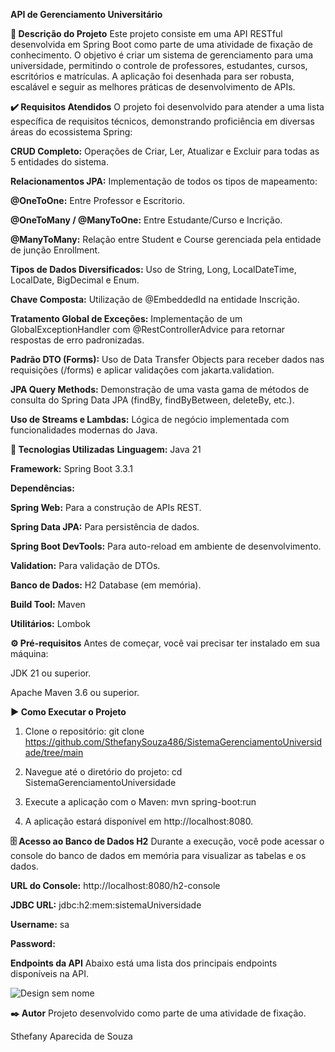**API de Gerenciamento Universitário**

**📝 Descrição do Projeto**
Este projeto consiste em uma API RESTful desenvolvida em Spring Boot como parte de uma atividade de fixação de conhecimento. O objetivo é criar um sistema de gerenciamento para uma universidade, permitindo o controle de professores, estudantes, cursos, escritórios e matrículas. A aplicação foi desenhada para ser robusta, escalável e seguir as melhores práticas de desenvolvimento de APIs.

**✔️ Requisitos Atendidos**
O projeto foi desenvolvido para atender a uma lista específica de requisitos técnicos, demonstrando proficiência em diversas áreas do ecossistema Spring:

**CRUD Completo:** Operações de Criar, Ler, Atualizar e Excluir para todas as 5 entidades do sistema.

**Relacionamentos JPA:** Implementação de todos os tipos de mapeamento:

**@OneToOne:** Entre Professor e Escritorio.

**@OneToMany / @ManyToOne:** Entre Estudante/Curso e Incrição.

**@ManyToMany:** Relação entre Student e Course gerenciada pela entidade de junção Enrollment.

**Tipos de Dados Diversificados:** Uso de String, Long, LocalDateTime, LocalDate, BigDecimal e Enum.

**Chave Composta:** Utilização de @EmbeddedId na entidade Inscrição.

**Tratamento Global de Exceções:** Implementação de um GlobalExceptionHandler com @RestControllerAdvice para retornar respostas de erro padronizadas.

**Padrão DTO (Forms):** Uso de Data Transfer Objects para receber dados nas requisições (/forms) e aplicar validações com jakarta.validation.

**JPA Query Methods:** Demonstração de uma vasta gama de métodos de consulta do Spring Data JPA (findBy, findByBetween, deleteBy, etc.).

**Uso de Streams e Lambdas:** Lógica de negócio implementada com funcionalidades modernas do Java.

**🚀 Tecnologias Utilizadas**
**Linguagem:** Java 21

**Framework:** Spring Boot 3.3.1

**Dependências:**

**Spring Web:** Para a construção de APIs REST.

**Spring Data JPA:** Para persistência de dados.

**Spring Boot DevTools:** Para auto-reload em ambiente de desenvolvimento.

**Validation:** Para validação de DTOs.

**Banco de Dados:** H2 Database (em memória).

**Build Tool:** Maven

**Utilitários:** Lombok

**⚙️ Pré-requisitos**
Antes de começar, você vai precisar ter instalado em sua máquina:

JDK 21 ou superior.

Apache Maven 3.6 ou superior.

**▶️ Como Executar o Projeto**

1. Clone o repositório:
git clone https://github.com/SthefanySouza486/SistemaGerenciamentoUniversidade/tree/main

2. Navegue até o diretório do projeto:
cd SistemaGerenciamentoUniversidade

3. Execute a aplicação com o Maven:
mvn spring-boot:run

4. A aplicação estará disponível em http://localhost:8080.

**🗄️ Acesso ao Banco de Dados H2**
Durante a execução, você pode acessar o console do banco de dados em memória para visualizar as tabelas e os dados.

**URL do Console:** http://localhost:8080/h2-console

**JDBC URL:** jdbc:h2:mem:sistemaUniversidade

**Username:** sa

**Password:** 

**Endpoints da API**
Abaixo está uma lista dos principais endpoints disponíveis na API.

![Design sem nome](https://github.com/user-attachments/assets/ae5ba5f6-8157-47c2-a10d-b6d918a5e672)



**✒️ Autor**
Projeto desenvolvido como parte de uma atividade de fixação.

Sthefany Aparecida de Souza
